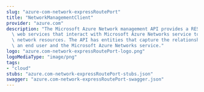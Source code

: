 ```yaml
---
slug: "azure-com-network-expressRoutePort"
title: "NetworkManagementClient"
provider: "azure.com"
description: "The Microsoft Azure Network management API provides a RESTful set of\
  \ web services that interact with Microsoft Azure Networks service to manage your\
  \ network resources. The API has entities that capture the relationship between\
  \ an end user and the Microsoft Azure Networks service."
logo: "azure.com-network-expressRoutePort-logo.png"
logoMediaType: "image/png"
tags:
- "cloud"
stubs: "azure.com-network-expressRoutePort-stubs.json"
swagger: "azure.com-network-expressRoutePort-swagger.json"
---
```

